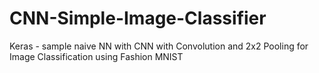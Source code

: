 # CNN-Simple-Image-Classifier
Keras - sample naive NN with CNN with Convolution and 2x2 Pooling for Image Classification using Fashion MNIST
